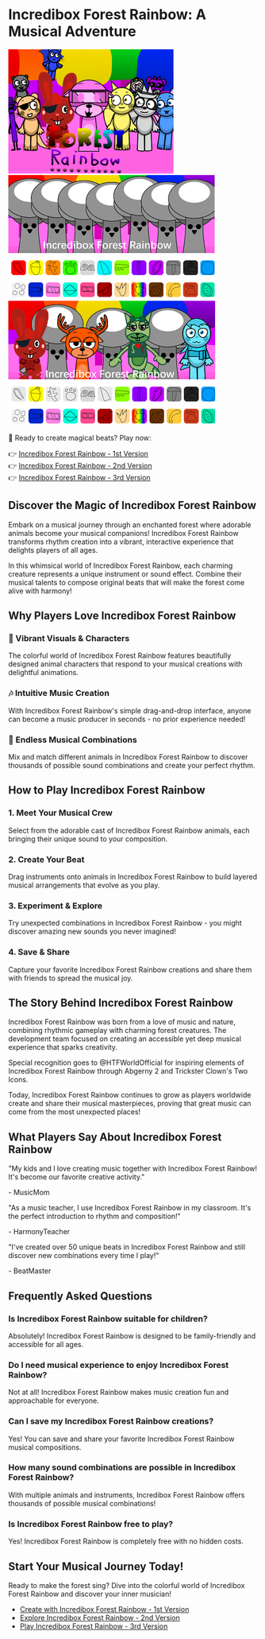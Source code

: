 # Incredibox Forest Rainbow: A Musical Adventure

![Incredibox Forest Rainbow](https://raw.githubusercontent.com/sprunkiscrunkly/incredibox-forest-rainbow/refs/heads/main/incredibox-forest-rainbow.png "Incredibox Forest Rainbow")
![Incredibox Forest Rainbow](https://raw.githubusercontent.com/sprunkiscrunkly/incredibox-forest-rainbow/refs/heads/main/incredibox-forest-rainbow-2.png "Incredibox Forest Rainbow")
![Incredibox Forest Rainbow](https://raw.githubusercontent.com/sprunkiscrunkly/incredibox-forest-rainbow/refs/heads/main/incredibox-forest-rainbow-3.png "Incredibox Forest Rainbow")

🎵 Ready to create magical beats? Play now:

👉 [Incredibox Forest Rainbow - 1st Version](https://sprunksters.com/incredibox-forest-rainbow/ "Incredibox Forest Rainbow")  
👉 [Incredibox Forest Rainbow - 2nd Version](https://sprunkiscrunkly.com/incredibox-forest-rainbow/ "Incredibox Forest Rainbow")  
👉 [Incredibox Forest Rainbow - 3rd Version](https://sprunkipyramixed.com/incredibox-forest-rainbow/ "Incredibox Forest Rainbow")

## Discover the Magic of Incredibox Forest Rainbow

Embark on a musical journey through an enchanted forest where adorable animals become your musical companions! Incredibox Forest Rainbow transforms rhythm creation into a vibrant, interactive experience that delights players of all ages.

In this whimsical world of Incredibox Forest Rainbow, each charming creature represents a unique instrument or sound effect. Combine their musical talents to compose original beats that will make the forest come alive with harmony!

## Why Players Love Incredibox Forest Rainbow

### 🌈 Vibrant Visuals & Characters
The colorful world of Incredibox Forest Rainbow features beautifully designed animal characters that respond to your musical creations with delightful animations.

### 🎶 Intuitive Music Creation
With Incredibox Forest Rainbow's simple drag-and-drop interface, anyone can become a music producer in seconds - no prior experience needed!

### 🎵 Endless Musical Combinations
Mix and match different animals in Incredibox Forest Rainbow to discover thousands of possible sound combinations and create your perfect rhythm.

## How to Play Incredibox Forest Rainbow

### 1. Meet Your Musical Crew
Select from the adorable cast of Incredibox Forest Rainbow animals, each bringing their unique sound to your composition.

### 2. Create Your Beat
Drag instruments onto animals in Incredibox Forest Rainbow to build layered musical arrangements that evolve as you play.

### 3. Experiment & Explore
Try unexpected combinations in Incredibox Forest Rainbow - you might discover amazing new sounds you never imagined!

### 4. Save & Share
Capture your favorite Incredibox Forest Rainbow creations and share them with friends to spread the musical joy.

## The Story Behind Incredibox Forest Rainbow

Incredibox Forest Rainbow was born from a love of music and nature, combining rhythmic gameplay with charming forest creatures. The development team focused on creating an accessible yet deep musical experience that sparks creativity.

Special recognition goes to @HTFWorldOfficial for inspiring elements of Incredibox Forest Rainbow through Abgerny 2 and Trickster Clown's Two Icons.

Today, Incredibox Forest Rainbow continues to grow as players worldwide create and share their musical masterpieces, proving that great music can come from the most unexpected places!

## What Players Say About Incredibox Forest Rainbow

"My kids and I love creating music together with Incredibox Forest Rainbow! It's become our favorite creative activity."

\- MusicMom

"As a music teacher, I use Incredibox Forest Rainbow in my classroom. It's the perfect introduction to rhythm and composition!"

\- HarmonyTeacher

"I've created over 50 unique beats in Incredibox Forest Rainbow and still discover new combinations every time I play!"

\- BeatMaster

## Frequently Asked Questions

### Is Incredibox Forest Rainbow suitable for children?
Absolutely! Incredibox Forest Rainbow is designed to be family-friendly and accessible for all ages.

### Do I need musical experience to enjoy Incredibox Forest Rainbow?
Not at all! Incredibox Forest Rainbow makes music creation fun and approachable for everyone.

### Can I save my Incredibox Forest Rainbow creations?
Yes! You can save and share your favorite Incredibox Forest Rainbow musical compositions.

### How many sound combinations are possible in Incredibox Forest Rainbow?
With multiple animals and instruments, Incredibox Forest Rainbow offers thousands of possible musical combinations!

### Is Incredibox Forest Rainbow free to play?
Yes! Incredibox Forest Rainbow is completely free with no hidden costs.

## Start Your Musical Journey Today!

Ready to make the forest sing? Dive into the colorful world of Incredibox Forest Rainbow and discover your inner musician!

- [Create with Incredibox Forest Rainbow - 1st Version](https://sprunksters.com/incredibox-forest-rainbow/)
- [Explore Incredibox Forest Rainbow - 2nd Version](https://sprunkiscrunkly.com/incredibox-forest-rainbow/)
- [Play Incredibox Forest Rainbow - 3rd Version](https://sprunkipyramixed.com/incredibox-forest-rainbow/)
